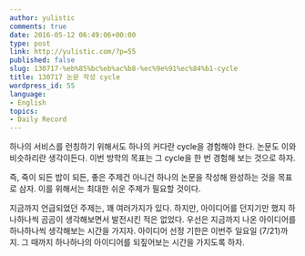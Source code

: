 ```yaml
---
author: yulistic
comments: true
date: 2016-05-12 06:49:06+00:00
type: post
link: http://yulistic.com/?p=55
published: false
slug: 130717-%eb%85%bc%eb%ac%b8-%ec%9e%91%ec%84%b1-cycle
title: 130717 논문 작성 cycle
wordpress_id: 55
language:
- English
topics:
- Daily Record
---
```


하나의 서비스를 런칭하기 위해서도 하나의 커다란 cycle을 경험해야 한다. 논문도 이와 비슷하리란 생각이든다. 이번 방학의 목표는 그 cycle을 한 번 경험해 보는 것으로 하자.

즉, 죽이 되든 밥이 되든, 좋은 주제건 아니건 하나의 논문을 작성해 완성하는 것을 목표로 삼자. 이를 위해서는 최대한 쉬운 주제가 필요할 것이다.

지금까지 언급되었던 주제는, 꽤 여러가지가 있다. 하지만, 아이디어를 던지기만 했지 하나하나씩 곰곰이 생각해보면서 발전시킨 적은 없었다. 우선은 지금까지 나온 아이디어를 하나하나씩 생각해보는 시간을 가지자. 아이디어 선정 기한은 이번주 일요일 (7/21)까지. 그 때까지 하나하나의 아이디어를 되짚어보는 시간을 가지도록 하자.
